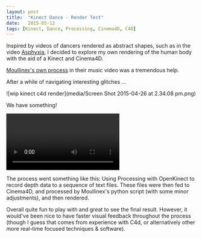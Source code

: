 ```yaml
---
layout: post
title:  "Kinect Dance - Render Test"
date:   2015-05-12
tags: [Kinect, Dance, Processing, Cinema4D, C4D]
---
```


Inspired by videos of dancers rendered as abstract shapes, such as in the video [Asphyxia](https://vimeo.com/121436114), I decided to explore my own rendering of the human body with the aid of a Kinect and Cinema4D.

[Moullinex's own process](http://www.creativeapplications.net/processing/moullinex-catalina-processing-kinect/) in their music video was a tremendous help. 

After a while of navigating interesting glitches ...

![wip kinect c4d render](media/Screen Shot 2015-04-26 at 2.34.08 pm.png)

We have something!

<video autoplay controls loop mute>
  <source src="media/hand_grab_render.mp4" type="video/mp4">
</video>


The process went something like this: Using Processing with OpenKinect to record depth data to a sequence of text files. These files were then fed to Cinema4D, and processed by Moullinex's python script (with some minor adjustments), and then rendered. 

Overall quite fun to play with and great to see the final result. However, it would've been nice to have faster visual feedback throughout the process (though I guess that comes from experience with C4d, or alternatively other more real-time focused techniques & software).
